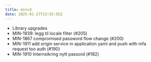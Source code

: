 ```yaml
---
title: minid
date: 2025-01-27T13:55:55Z
---
```

- Library upgrades
- MIN-1939: legg til locale filter (#205)
- MIN-1867 compromised password flow change (#200)
- MIN-1911 add origin service in application yaml and push with mfa request too auth (#190)
- MIN-1910 Internsikring nytt passord (#182)

